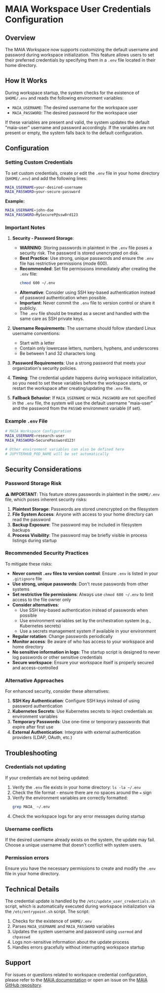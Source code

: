 # MAIA Workspace User Credentials Configuration

## Overview

The MAIA Workspace now supports customizing the default username and password during workspace initialization. This feature allows users to set their preferred credentials by specifying them in a `.env` file located in their home directory.

## How It Works

During workspace startup, the system checks for the existence of `$HOME/.env` and reads the following environment variables:

- `MAIA_USERNAME`: The desired username for the workspace user
- `MAIA_PASSWORD`: The desired password for the workspace user

If these variables are present and valid, the system updates the default "maia-user" username and password accordingly. If the variables are not present or empty, the system falls back to the default configuration.

## Configuration

### Setting Custom Credentials

To set custom credentials, create or edit the `.env` file in your home directory (`$HOME/.env`) and add the following lines:

```bash
MAIA_USERNAME=your-desired-username
MAIA_PASSWORD=your-secure-password
```

**Example:**

```bash
MAIA_USERNAME=john-doe
MAIA_PASSWORD=MySecureP@ssw0rd123
```

### Important Notes

1. **Security - Password Storage**: 
   - **WARNING**: Storing passwords in plaintext in the `.env` file poses a security risk. The password is stored unencrypted on disk.
   - **Best Practice**: Use strong, unique passwords and ensure the `.env` file has restrictive permissions (mode 600).
   - **Recommended**: Set file permissions immediately after creating the `.env` file:
     ```bash
     chmod 600 ~/.env
     ```
   - **Alternative**: Consider using SSH key-based authentication instead of password authentication when possible.
   - **Important**: Never commit the `.env` file to version control or share it publicly.
   - The `.env` file should be treated as a secret and handled with the same care as SSH private keys.

2. **Username Requirements**: The username should follow standard Linux username conventions:
   - Start with a letter
   - Contain only lowercase letters, numbers, hyphens, and underscores
   - Be between 1 and 32 characters long

3. **Password Requirements**: Use a strong password that meets your organization's security policies.

4. **Timing**: The credential update happens during workspace initialization, so you need to set these variables before the workspace starts, or restart the workspace after creating/updating the `.env` file.

5. **Fallback Behavior**: If `MAIA_USERNAME` or `MAIA_PASSWORD` are not specified in the `.env` file, the system will use the default username "maia-user" and the password from the `PASSWD` environment variable (if set).

### Example `.env` File

```bash
# MAIA Workspace Configuration
MAIA_USERNAME=research-user
MAIA_PASSWORD=SecurePassword123!

# Other environment variables can also be defined here
# JUPYTERHUB_POD_NAME will be set automatically
```

## Security Considerations

### Password Storage Risk

**⚠️ IMPORTANT**: This feature stores passwords in plaintext in the `$HOME/.env` file, which poses inherent security risks:

1. **Plaintext Storage**: Passwords are stored unencrypted on the filesystem
2. **File System Access**: Anyone with access to your home directory can read the password
3. **Backup Exposure**: The password may be included in filesystem backups
4. **Process Visibility**: The password may be briefly visible in process listings during startup

### Recommended Security Practices

To mitigate these risks:

- **Never commit `.env` files to version control**: Ensure `.env` is listed in your `.gitignore` file
- **Use strong, unique passwords**: Don't reuse passwords from other systems
- **Set restrictive file permissions**: Always use `chmod 600 ~/.env` to limit access to the file owner only
- **Consider alternatives**: 
  - Use SSH key-based authentication instead of passwords when possible
  - Use environment variables set by the orchestration system (e.g., Kubernetes secrets)
  - Use a secrets management system if available in your environment
- **Regular rotation**: Change passwords periodically
- **Monitor access**: Be aware of who has access to your workspace and home directory
- **No sensitive information in logs**: The startup script is designed to never log passwords or other sensitive credentials
- **Secure workspace**: Ensure your workspace itself is properly secured and access-controlled

### Alternative Approaches

For enhanced security, consider these alternatives:

1. **SSH Key Authentication**: Configure SSH keys instead of using password authentication
2. **Kubernetes Secrets**: Use Kubernetes secrets to inject credentials as environment variables
3. **Temporary Passwords**: Use one-time or temporary passwords that expire after first use
4. **External Authentication**: Integrate with external authentication providers (LDAP, OAuth, etc.)

## Troubleshooting

### Credentials not updating

If your credentials are not being updated:

1. Verify the `.env` file exists in your home directory: `ls -la ~/.env`
2. Check the file format - ensure there are no spaces around the `=` sign
3. Verify the environment variables are correctly formatted:
   ```bash
   grep MAIA_ ~/.env
   ```
4. Check the workspace logs for any error messages during startup

### Username conflicts

If the desired username already exists on the system, the update may fail. Choose a unique username that doesn't conflict with system users.

### Permission errors

Ensure you have the necessary permissions to create and modify the `.env` file in your home directory.

## Technical Details

The credential update is handled by the `/etc/update_user_credentials.sh` script, which is automatically executed during workspace initialization via the `/etc/entrypoint.sh` script. The script:

1. Checks for the existence of `$HOME/.env`
2. Parses `MAIA_USERNAME` and `MAIA_PASSWORD` variables
3. Updates the system username and password using `usermod` and `chpasswd`
4. Logs non-sensitive information about the update process
5. Handles errors gracefully without interrupting workspace startup

## Support

For issues or questions related to workspace credential configuration, please refer to the [MAIA documentation](https://maia-toolkit.readthedocs.io/) or open an issue on the [MAIA GitHub repository](https://github.com/minnelab/MAIA).
